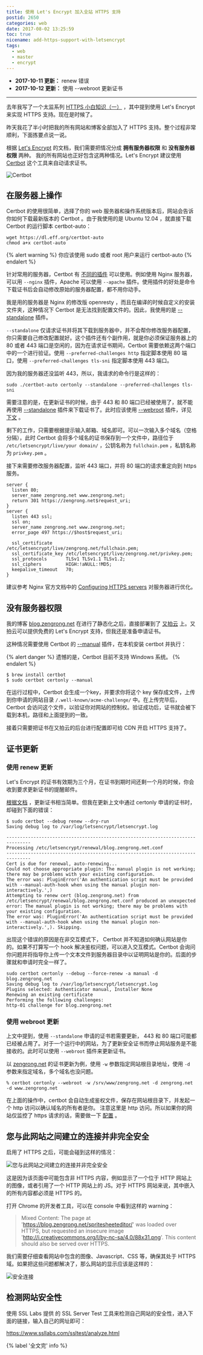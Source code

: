 ```yaml
---
title: 使用 Let's Encrypt 加入全站 HTTPS 支持
postid: 2650
categories: web
date: 2017-08-02 13:25:59
toc: true
nicename: add-https-support-with-letsencrypt
tags:
  - web
  - master
  - encrypt
---
```



- **2017-10-11 更新：** renew 错误
- **2017-10-12 更新：** 使用 --webroot 更新证书

----

去年我写了一个太监系列 [HTTPS 小白知识（一）][https1] ，其中提到使用 Let's Encrypt 来实现 HTTPS 支持。现在是时候了。

昨天我花了半小时把我的所有网站和博客全部加入了 HTTPS 支持。整个过程非常顺利，下面拣要点说一说。<!--more-->

根据 [Let's Encrypt][started] 的文档，我们需要把情况分成 **拥有服务器权限** 和 **没有服务器权限** 两种。 我的所有网站也正好包含这两种情况。Let's Encrypt 建议使用  [Certbot][certbot] 这个工具来自动请求证书。

![Certbot][certbotsite]

## 在服务器上操作

Certbot 的使用很简单，选择了你的 web 服务器和操作系统版本后，网站会告诉你如何下载最新版本的 Certbot 。由于我使用的是 Ubuntu 12.04 ，就直接下载 Certbot 的运行脚本 certbot-auto：

``` shell
wget https://dl.eff.org/certbot-auto
chmod a+x certbot-auto
```

{% alert warning %}
你应该使用 sudo 或者 root 用户来运行 certbot-auto
{% endalert %}

针对常用的服务器，Certbot 有 [不同的插件][plugin] 可以使用。例如使用 Nginx 服务器，可以用 `--nginx` 插件，Apache 可以使用 `--apache` 插件。使用插件的好处是命令下载证书后会自动修改原始的服务器配置，都不用你动手。

我是用的服务器是 Nginx 的修改版 openresty ，而且在编译的时候自定义的安装文件夹，这种情况下 Certbot 是无法找到配置文件的。因此，我使用的是 [--standalone][standalone] 插件。

`--standalone` 仅请求证书并将其下载到服务器中，并不会帮你修改服务器配置，你只需要自己修改配置就好。这个插件还有个副作用，就是你必须保证服务器上的 80 或者 443 端口是空闲的，因为在请求证书期间，Certbot 需要依赖这两个端口中的一个进行验证。使用 `--preferred-challenges http` 指定脚本使用 80 端口，使用 `--preferred-challenges tls-sni` 指定脚本使用 443 端口。

因为我的服务器还没监听 443，所以，我请求的命令行是这样的：

```
sudo ./certbot-auto certonly --standalone --preferred-challenges tls-sni
```

需要注意的是，在更新证书的时候，由于 443 和 80 端口已经被使用了，就不能再使用 [--standalone][standalone] 插件来下载证书了。此时应该使用 [--webroot][webroot] 插件，详见 [下文](#webroot) 。

剩下的工作，只需要根据提示输入邮箱、域名即可。可以一次输入多个域名（空格分隔），此时 Certbot 会将多个域名的证书保存到一个文件中，路径位于 `/etc/letsencrypt/live/your domain/` ，公钥名称为 `fullchain.pem` ，私钥名称为 `privkey.pem` 。

<a name="redirect"></a>

接下来需要修改服务器配置，监听 443 端口，并将 80 端口的请求重定向到 https 服务。

``` nginx
server {
  listen 80;
  server_name zengrong.net www.zengrong.net;
  return 301 https://zengrong.net$request_uri;
}
server {
  listen 443 ssl;
  ssl on;
  server_name zengrong.net www.zengrong.net;
  error_page 497 https://$host$request_uri;

  ssl_certificate     /etc/letsencrypt/live/zengrong.net/fullchain.pem;
  ssl_certificate_key /etc/letsencrypt/live/zengrong.net/privkey.pem;
  ssl_protocols       TLSv1 TLSv1.1 TLSv1.2;
  ssl_ciphers         HIGH:!aNULL:!MD5;
  keepalive_timeout   70;
}
```

建议参考 Nginx 官方文档中的 [Configuring HTTPS servers][nginxssl] 对服务器进行优化。

## 没有服务器权限

我的博客 [blog.zengrong.net](https://blog.zengrong.net) 在进行了静态化之后，直接部署到了 [又拍云][upyun] 上。又拍云可以提供免费的 Let's Encrypt 支持，但我还是准备申请证书。

这种情况需要使用 Certbot 的 [--manual][manual] 插件，在本机安装 certbot 并执行：

{% alert danger %}
遗憾的是，Certbot 目前不支持 Windows 系统。
{% endalert %}

``` shell
$ brew install certbot
$ sudo certbot certonly --manual
```

在运行过程中，Certbot 会生成一个key，并要求你将这个 key 保存成文件，上传到你申请的网站目录 `/.well-known/acme-challenge/` 中。在上传完毕后，Certbot 会访问这个文件，以验证你对网站的控制权。验证成功后，证书就会被下载到本机，路径和上面提到的一致。

接着只需要把证书在又拍云的后台进行配置即可给 CDN 开启 HTTPS 支持了。

## 证书更新

### 使用 renew 更新

Let's Encrypt 的证书有效期为三个月，在证书到期时间还剩一个月的时候，你会收到要求更新证书的提醒邮件。

[根据文档][renew] ，更新证书相当简单。但我在更新上文中通过 certonly 申请的证书时，却碰到下面的错误：

```
$ sudo certbot --debug renew --dry-run
Saving debug log to /var/log/letsencrypt/letsencrypt.log

-------------------------------------------------------------------------------
Processing /etc/letsencrypt/renewal/blog.zengrong.net.conf
-------------------------------------------------------------------------------
Cert is due for renewal, auto-renewing...
Could not choose appropriate plugin: The manual plugin is not working; there may be problems with your existing configuration.
The error was: PluginError('An authentication script must be provided with --manual-auth-hook when using the manual plugin non-interactively.',)
Attempting to renew cert (blog.zengrong.net) from /etc/letsencrypt/renewal/blog.zengrong.net.conf produced an unexpected error: The manual plugin is not working; there may be problems with your existing configuration.
The error was: PluginError('An authentication script must be provided with --manual-auth-hook when using the manual plugin non-interactively.',). Skipping.
```

出现这个错误的原因是在非交互模式下， Certbot 并不知道如何确认网站是你的。如果不打算写一个 hook 解决鉴权问题，可以进入交互模式。Certbot 会询问你问题并将指导你上传一个文本文件到服务器目录中以证明网站是你的。后面的步骤就和申请时完全一样了。

```
sudo certbot certonly --debug --force-renew -a manual -d blog.zengrong.net
Saving debug log to /var/log/letsencrypt/letsencrypt.log
Plugins selected: Authenticator manual, Installer None
Renewing an existing certificate
Performing the following challenges:
http-01 challenge for blog.zengrong.net
```

<a name="webroot"></a>

### 使用 webroot 更新

上文中提到，使用 `--standalone` 申请的证书若需要更新， 443 和 80 端口可能都已经被占用了。对于一个运行中的网站，为了更新安全证书而停止网站服务是不能接收的。此时可以使用 `--webroot` 插件来更新证书。

以 [zengrong.net](https://zengrong.net) 的证书更新为例，使用 `-w` 参数指定网站根目录地址，使用 `-d` 参数来指定域名，多个域名也没问题。

```
% certbot certonly --webroot -w /srv/www/zengrong.net -d zengrong.net -d www.zengrong.net
```

在上面的操作中，certbot 会自动生成鉴权文件，保存在网站根目录下，并发起一个 http 访问以确认域名的所有者是你。 注意这里是 http 访问。所以如果你的网站仅监控了 https 请求的话，需要做一下 [配置](#redirect) 。

## 您与此网站之间建立的连接并非完全安全

启用了 HTTPS 之后，可能会碰到这样的情况：

![您与此网站之间建立的连接并非完全安全][nohttps]

这是因为该页面中可能包含非 HTTPS 内容，例如显示了一个位于 HTTP 网站上的图像，或者引用了一个 HTTP 网站上的 JS。对于 HTTPS 网站来说，其中嵌入的所有内容都必须是 HTTPS 的。

打开 Chrome 的开发者工具，可以在 console 中看到这样的 warning：

> Mixed Content: The page at 'https://blog.zengrong.net/spritesheeteditor/' was loaded over HTTPS, but requested an insecure image 'http://i.creativecommons.org/l/by-nc-sa/4.0/88x31.png'. This content should also be served over HTTPS.

我们需要仔细查看网站中包含的图像、Javascript、CSS 等，确保其处于 HTTPS 域。如果把这些问题都解决了，那么网站的显示应该是这样的：

![安全连接][httpszengrong]

## 检测网站安全性

使用 SSL Labs 提供 的 SSL Server Test 工具来检测自己网站的安全性，进入下面的链接，输入自己的网址即可：

https://www.ssllabs.com/ssltest/analyze.html

{% label '全文完' info %}

[https1]: https://blog.zengrong.net/post/2598.html
[started]: https://letsencrypt.org/getting-started/
[certbot]: https://certbot.eff.org/
[manual]: https://certbot.eff.org/docs/using.html#manual
[plugin]: https://certbot.eff.org/docs/using.html#getting-certificates-and-choosing-plugins
[standalone]: https://certbot.eff.org/docs/using.html#standalone
[nginxssl]: http://nginx.org/en/docs/http/configuring_https_servers.html
[upyun]: https://www.upyun.com/?md=zengrong
[certbotsite]: /uploads/2017/08/certbot.png
[nohttps]: /uploads/2017/08/nohttps.png
[httpszengrong]: /uploads/2017/08/httpszengrong.png
[webroot]: https://certbot.eff.org/docs/using.html#webroot
[renew]: https://certbot.eff.org/docs/using.html#renewing-certificates
